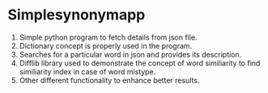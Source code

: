 # Simplesynonymapp

1. Simple python program to fetch details from json file.
2. Dictionary concept is properly used in the program.
3. Searches for a particular word in json and provides its description.
4. Difflib library used to demonstrate the concept of word similiarity to find similiarity index in case of word mistype.
5. Other different functionality to enhance better results.
